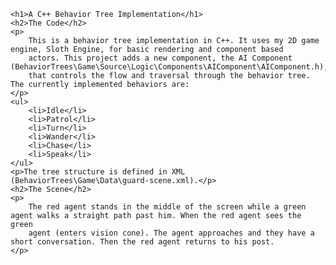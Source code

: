 <!DOCTYPE html>
<html>
<head>
    <meta charset="utf-8" />
    <title></title>
</head>
<body>

    <h1>A C++ Behavior Tree Implementation</h1>
    <h2>The Code</h2>
    <p>
        This is a behavior tree implementation in C++. It uses my 2D game engine, Sloth Engine, for basic rendering and component based 
        actors. This project adds a new component, the AI Component (BehaviorTrees\Game\Source\Logic\Components\AIComponent\AIComponent.h),
        that controls the flow and traversal through the behavior tree. The currently implemented behaviors are:
    </p>
    <ul>
        <li>Idle</li>
        <li>Patrol</li>
        <li>Turn</li>
        <li>Wander</li>
        <li>Chase</li>
        <li>Speak</li>
    </ul>
    <p>The tree structure is defined in XML (BehaviorTrees\Game\Data\guard-scene.xml).</p>
    <h2>The Scene</h2>
    <p>
        The red agent stands in the middle of the screen while a green agent walks a straight path past him. When the red agent sees the green 
        agent (enters vision cone). The agent approaches and they have a short conversation. Then the red agent returns to his post.
    </p>
</body>
</html>
